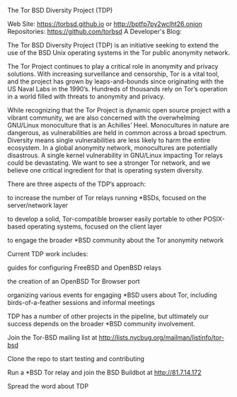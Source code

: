 The Tor BSD Diversity Project (TDP)

Web Site: https://torbsd.github.io or http://bptfp7py2wclht26.onion
Repositories: https://github.com/torbsd
A Developer's Blog:

The Tor BSD Diversity Project (TDP) is an initiative seeking to extend the use of the BSD Unix operating systems in the Tor public anonymity network.

The Tor Project continues to play a critical role in anonymity and privacy solutions. With increasing surveillance and censorship, Tor is a vital tool, and the project has grown by leaps-and-bounds since originating with the US Naval Labs in the 1990’s. Hundreds of thousands rely on Tor’s operation in a world filled with threats to anonymity and privacy.

While recognizing that the Tor Project is dynamic open source project with a vibrant community, we are also concerned with the overwhelming GNU/Linux monoculture that is an Achilles’ Heel. Monocultures in nature are dangerous, as vulnerabilities are held in common across a broad spectrum. Diversity means single vulnerabilities are less likely to harm the entire ecosystem. In a global anonymity network, monocultures are potentially disastrous. A single kernel vulnerability in GNU/Linux impacting Tor relays could be devastating. We want to see a stronger Tor network, and we believe one critical ingredient for that is operating system diversity.

There are three aspects of the TDP’s approach:

to increase the number of Tor relays running *BSDs, focused on the server/network layer

to develop a solid, Tor-compatible browser easily portable to other POSIX-based operating systems, focused on the client layer

to engage the broader *BSD community about the Tor anonymity network

Current TDP work includes:

guides for configuring FreeBSD and OpenBSD relays

the creation of an OpenBSD Tor Browser port

organizing various events for engaging *BSD users about Tor, including birds-of-a-feather sessions and informal meetings

TDP has a number of other projects in the pipeline, but ultimately our success depends on the broader *BSD community involvement.

Join the Tor-BSD mailing list at http://lists.nycbug.org/mailman/listinfo/tor-bsd

Clone the repo to start testing and contributing

Run a *BSD Tor relay and join the BSD Buildbot at http://81.7.14.172

Spread the word about TDP
